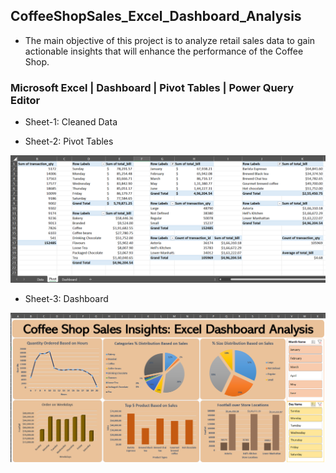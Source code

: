 ## CoffeeShopSales_Excel_Dashboard_Analysis
- The main objective of this project is to analyze retail sales data to gain actionable insights that will enhance the performance of the Coffee Shop.

### Microsoft Excel | Dashboard | Pivot Tables | Power Query Editor

- Sheet-1: Cleaned Data

- Sheet-2: Pivot Tables
  
![screenshot](pivottables.png)

- Sheet-3: Dashboard
  
![screenshot](dashboard.png)
